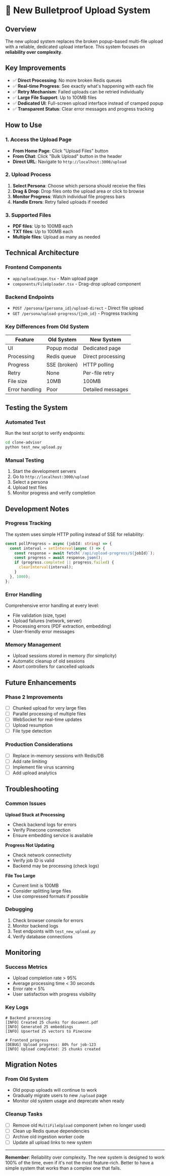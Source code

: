 # 🚀 New Bulletproof Upload System

## Overview
The new upload system replaces the broken popup-based multi-file upload with a reliable, dedicated upload interface. This system focuses on **reliability over complexity**.

## Key Improvements
- ✅ **Direct Processing**: No more broken Redis queues
- ✅ **Real-time Progress**: See exactly what's happening with each file
- ✅ **Retry Mechanism**: Failed uploads can be retried individually
- ✅ **Large File Support**: Up to 100MB files
- ✅ **Dedicated UI**: Full-screen upload interface instead of cramped popup
- ✅ **Transparent Status**: Clear error messages and progress tracking

## How to Use

### 1. Access the Upload Page
- **From Home Page**: Click "Upload Files" button
- **From Chat**: Click "Bulk Upload" button in the header
- **Direct URL**: Navigate to `http://localhost:3000/upload`

### 2. Upload Process
1. **Select Persona**: Choose which persona should receive the files
2. **Drag & Drop**: Drop files onto the upload area or click to browse
3. **Monitor Progress**: Watch individual file progress bars
4. **Handle Errors**: Retry failed uploads if needed

### 3. Supported Files
- **PDF files**: Up to 100MB each
- **TXT files**: Up to 100MB each
- **Multiple files**: Upload as many as needed

## Technical Architecture

### Frontend Components
- `app/upload/page.tsx` - Main upload page
- `components/FileUploader.tsx` - Drag-drop upload component

### Backend Endpoints
- `POST /persona/{persona_id}/upload-direct` - Direct file upload
- `GET /persona/upload-progress/{job_id}` - Progress tracking

### Key Differences from Old System

| Feature | Old System | New System |
|---------|------------|------------|
| UI | Popup modal | Dedicated page |
| Processing | Redis queue | Direct processing |
| Progress | SSE (broken) | HTTP polling |
| Retry | None | Per-file retry |
| File size | 10MB | 100MB |
| Error handling | Poor | Detailed messages |

## Testing the System

### Automated Test
Run the test script to verify endpoints:
```bash
cd clone-advisor
python test_new_upload.py
```

### Manual Testing
1. Start the development servers
2. Go to `http://localhost:3000/upload`
3. Select a persona
4. Upload test files
5. Monitor progress and verify completion

## Development Notes

### Progress Tracking
The system uses simple HTTP polling instead of SSE for reliability:
```typescript
const pollProgress = async (jobId: string) => {
  const interval = setInterval(async () => {
    const response = await fetch(`/api/upload-progress/${jobId}`);
    const progress = await response.json();
    if (progress.completed || progress.failed) {
      clearInterval(interval);
    }
  }, 1000);
};
```

### Error Handling
Comprehensive error handling at every level:
- File validation (size, type)
- Upload failures (network, server)
- Processing errors (PDF extraction, embedding)
- User-friendly error messages

### Memory Management
- Upload sessions stored in memory (for simplicity)
- Automatic cleanup of old sessions
- Abort controllers for cancelled uploads

## Future Enhancements

### Phase 2 Improvements
- [ ] Chunked upload for very large files
- [ ] Parallel processing of multiple files
- [ ] WebSocket for real-time updates
- [ ] Upload resumption
- [ ] File type detection

### Production Considerations
- [ ] Replace in-memory sessions with Redis/DB
- [ ] Add rate limiting
- [ ] Implement file virus scanning
- [ ] Add upload analytics

## Troubleshooting

### Common Issues

**Upload Stuck at Processing**
- Check backend logs for errors
- Verify Pinecone connection
- Ensure embedding service is available

**Progress Not Updating**
- Check network connectivity
- Verify job ID is valid
- Backend may be processing (check logs)

**File Too Large**
- Current limit is 100MB
- Consider splitting large files
- Use compressed formats if possible

### Debugging
1. Check browser console for errors
2. Monitor backend logs
3. Test endpoints with `test_new_upload.py`
4. Verify database connections

## Monitoring

### Success Metrics
- Upload completion rate > 95%
- Average processing time < 30 seconds
- Error rate < 5%
- User satisfaction with progress visibility

### Key Logs
```
# Backend processing
[INFO] Created 25 chunks for document.pdf
[INFO] Generated 25 embeddings
[INFO] Upserted 25 vectors to Pinecone

# Frontend progress
[DEBUG] Upload progress: 80% for job-123
[INFO] Upload completed: 25 chunks created
```

## Migration Notes

### From Old System
- Old popup uploads will continue to work
- Gradually migrate users to new `/upload` page
- Monitor old system usage and deprecate when ready

### Cleanup Tasks
- [ ] Remove old `MultiFileUpload` component (when no longer used)
- [ ] Clean up Redis queue dependencies
- [ ] Archive old ingestion worker code
- [ ] Update all upload links to new system

---

**Remember**: Reliability over complexity. The new system is designed to work 100% of the time, even if it's not the most feature-rich. Better to have a simple system that works than a complex one that fails. 